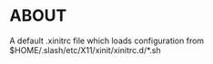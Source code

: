 ABOUT
=====

A default .xinitrc file which loads configuration from
$HOME/.slash/etc/X11/xinit/xinitrc.d/*.sh
